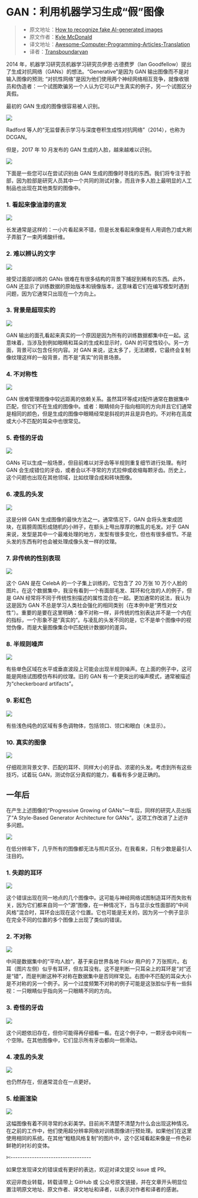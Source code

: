 # GAN：利用机器学习生成“假”图像

> * 原文地址：[How to recognize fake AI-generated images](https://medium.com/@kcimc/how-to-recognize-fake-ai-generated-images-4d1f6f9a2842)
> * 原文作者：[Kyle McDonald](https://medium.com/@kcimc)
> * 译文地址：[Awesome-Computer-Programming-Articles-Translation](https://github.com/ThomasTransboundaryYan/Awesome-Computer-Programming-Articles-Translation)
> * 译者：[Transboundaryan](https://github.com/ThomasTransboundaryYan)

2014 年，机器学习研究员机器学习研究员伊恩·古德费罗（Ian Goodfellow）提出了生成对抗网络（GANs）的想法。“Generative”是因为 GAN 输出图像而不是对输入图像的预测; “对抗性网络”是因为他们使用两个神经网络相互竞争，就像收银员和伪造者：一个试图欺骗另一个人认为它可以产生真实的例子，另一个试图区分真假。

最初的 GAN 生成的图像很容易被人识别。

![](asset/20190110-01/1.png)

Radford 等人的“无监督表示学习与深度卷积生成性对抗网络”（2014），也称为 DCGAN。

但是，2017 年 10 月发布的 GAN 生成的人脸，越来越难以识别。

![](asset/20190110-01/2.png)

下面是一些您可以在尝试识别由 GAN 生成的图像时寻找的东西。我们将专注于脸部，因为脸部是研究人员其中一个共同的测试对象，而且许多人脸上最明显的人工制品也出现在其他类型的图像中。


### 1. 看起来像油漆的直发

![](asset/20190110-01/3.png)

长发通常是这样的：一小片看起来不错，但是长发看起来像是有人用调色刀或大刷子弄脏了一束丙烯酸纤维。

### 2. 难以辨认的文字

![](asset/20190110-01/4.png)

接受过面部训练的 GANs 很难在有很多结构的背景下捕捉到稀有的东西。此外，GAN 还显示了训练数据的原始版本和镜像版本，这意味着它们在编写模型时遇到问题，因为它通常只出现在一个方向上。

### 3. 背景是超现实的

![](asset/20190110-01/5.png)


GAN 输出的面孔看起来真实的一个原因是因为所有的训练数据都集中在一起。这意味着，当涉及到例如眼睛和耳朵的生成和显示时，GAN 的可变性较小。另一方面，背景可以包含任何内容。对 GAN 来说，这太多了，无法建模，它最终会复制像纹理这样的一般背景，而不是“真实”的背景场景。


### 4. 不对称性

![](asset/20190110-01/6.png)

GAN 很难管理图像中较远距离的依赖关系。虽然耳环等成对配件通常在数据集中匹配，但它们不在生成的图像中。或者：眼睛倾向于指向相同的方向并且它们通常是相同的颜色，但是生成的图像中眼睛经常是斜视的并且是异色的。不对称在高度或大小不匹配的耳朵中也很常见。


### 5. 奇怪的牙齿

![](asset/20190110-01/7.png)

GANs 可以生成一般场景，但目前难以对牙齿等半规则重复细节进行处理。有时 GAN 会生成错位的牙齿，或者会以不寻常的方式拉伸或收缩每颗牙齿。历史上，这个问题也出现在其他领域，比如纹理合成和砖块图像。

### 6. 凌乱的头发

![](asset/20190110-01/8.png)

这是分辨 GAN 生成图像的最快方法之一。通常情况下，GAN 会将头发束成团块，在肩膀周围形成随机的小辫子，在额头上甩出厚厚的散乱的毛发。对于 GAN 来说，发型是其中一个最难处理的地方，发型有很多变化，但也有很多细节。不是头发的东西有时也会被处理成像头发一样的纹理。

### 7. 非传统的性别表现

![](asset/20190110-01/9.png)

这个 GAN 是在 CelebA 的一个子集上训练的，它包含了 20 万张 10 万个人脸的图片。在这个数据集中，我没有看到一个有面部毛发、耳环和化妆的人的例子，但是 GAN 经常将不同于传统性别描述的属性混合在一起。更加通常的说法，我认为这是因为 GAN 不总是学习人类社会强化的相同类别（在本例中是“男性对女性”）。重要的是要在这里明确：像不对称一样，非传统的性别表达并不是一个内在的指标，一个形象不是“真实的”。与凌乱的头发不同的是，它不是单个图像中的视觉伪像，而是大量图像集合中匹配统计数据时的差异。


### 8. 半规则噪声

![](asset/20190110-01/10.png)

有些单色区域在水平或垂直波段上可能会出现半规则噪声。在上面的例子中，这可能是网络试图模仿布料的纹理。旧的 GAN 有一个更突出的噪声模式，通常被描述为“checkerboard artifacts”。

### 9. 彩虹色

![](asset/20190110-01/11.png)

有些浅色纯色的区域有多色调物体，包括领口、领口和眼白（未显示）。

### 10. 真实的图像

![](asset/20190110-01/12.png)

仔细观测背景文字、匹配的耳环、同样大小的牙齿、浓密的头发。考虑到所有这些技巧，试着玩 GAN，测试你区分真假的能力，看看有多少是正确的。

## 一年后

在产生上述图像的“Progressive Growing of GANs”一年后，同样的研究人员出版了“A Style-Based Generator Architecture for GANs”。这项工作改进了上述许多问题。

![](asset/20190110-01/13.jpeg)

在低分辨率下，几乎所有的图像都无法与照片区分。在我看来，只有少数是最引人注目的。

### 1. 失踪的耳环

![](asset/20190110-01/14.gif)

这个错误出现在同一地点的几个图像中。这可能与神经网络试图制造耳环而失败有关，因为它们都来自同一个“源”图像，在一种情况下，当与显示女性面部的“中间风格”混合时，耳环会出现在这个位置。它也可能是无关的，因为另一个例子显示在完全不同的位置的多个图像上出现了类似的错误。

### 2. 不对称

![](asset/20190110-01/15.jpeg)

中间是数据集中的“平均人脸”，基于来自世界各地 Flickr 用户的 7 万张照片。右耳（图片左侧）似乎有耳环，但左耳没有。这不是判断一只耳朵上的耳环是“对”还是“错”，而是判断这种不对称在数据集中是否同样常见。右图中不匹配的耳朵大小是不对称的另一个例子。另一个过度频繁不对称的例子可能是这张脸似乎有一些斜视：一只眼睛似乎指向另一只眼睛不同的方向。

### 3. 奇怪的牙齿

![](asset/20190110-01/16.jpeg)

这个问题依旧存在，但你可能得再仔细看一看。在这个例子中，一颗牙齿中间有一个空隙。在其他图像中，它们显示所有牙齿都向一侧滑动。

### 4. 凌乱的头发

![](asset/20190110-01/17.jpeg)

也仍然存在，但通常混合在一点更好。

### 5. 绘画渲染

![](asset/20190110-01/19.jpeg)

这幅图像有着不同寻常的水彩美学。目前尚不清楚不清楚为什么会出现这种情况。在之前的工作中，他们使用超分辨率网络对训练图像进行预处理。如果他们在这里使用相同的系统。在其他“粗糙风格复制”的图片中，这个区域看起来像是一件色彩鲜艳的衬衫的变体。

✄----------------------------------

如果您发现译文的错误或有更好的表达，欢迎对译文提交 issue 或 PR。

欢迎非商业转载，转载请带上 GitHub 或 公众号原文链接，并在文章开头明显位置注明原文地址、原文作者、译文地址和译者，以表示对作者和译者的感谢。
